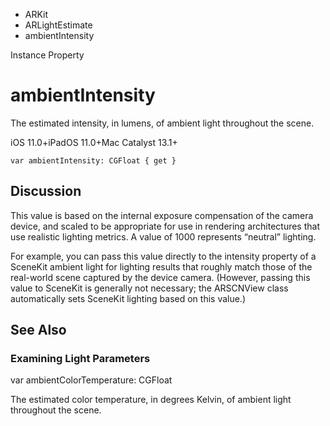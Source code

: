 

- ARKit
- ARLightEstimate
-  ambientIntensity 

Instance Property

# ambientIntensity

The estimated intensity, in lumens, of ambient light throughout the scene.

iOS 11.0+iPadOS 11.0+Mac Catalyst 13.1+

``` source
var ambientIntensity: CGFloat { get }
```

## Discussion

This value is based on the internal exposure compensation of the camera device, and scaled to be appropriate for use in rendering architectures that use realistic lighting metrics. A value of 1000 represents “neutral” lighting.

For example, you can pass this value directly to the intensity property of a SceneKit ambient light for lighting results that roughly match those of the real-world scene captured by the device camera. (However, passing this value to SceneKit is generally not necessary; the ARSCNView class automatically sets SceneKit lighting based on this value.)

## See Also

### Examining Light Parameters

var ambientColorTemperature: CGFloat

The estimated color temperature, in degrees Kelvin, of ambient light throughout the scene.

